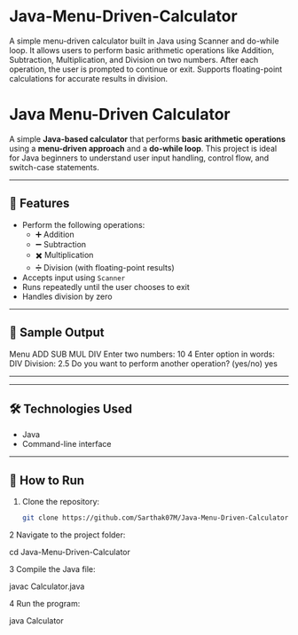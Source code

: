 # Java-Menu-Driven-Calculator
A simple menu-driven calculator built in Java using Scanner and do-while loop. It allows users to perform basic arithmetic operations like Addition, Subtraction, Multiplication, and Division on two numbers. After each operation, the user is prompted to continue or exit. Supports floating-point calculations for accurate results in division.

# Java Menu-Driven Calculator

A simple **Java-based calculator** that performs **basic arithmetic operations** using a **menu-driven approach** and a **do-while loop**. This project is ideal for Java beginners to understand user input handling, control flow, and switch-case statements.

---

## 🔧 Features

- Perform the following operations:
  - ➕ Addition
  - ➖ Subtraction
  - ✖️ Multiplication
  - ➗ Division (with floating-point results)
- Accepts input using `Scanner`
- Runs repeatedly until the user chooses to exit
- Handles division by zero

---

## 📸 Sample Output

Menu
ADD
SUB
MUL
DIV
Enter two numbers:
10
4
Enter option in words:
DIV
Division: 2.5
Do you want to perform another operation? (yes/no)
yes


---


---

## 🛠 Technologies Used

- Java
- Command-line interface

---

## 🚀 How to Run

1. Clone the repository:
   ```bash
   git clone https://github.com/Sarthak07M/Java-Menu-Driven-Calculator.git

2  Navigate to the project folder:
   
cd Java-Menu-Driven-Calculator

3 Compile the Java file:

javac Calculator.java

4 Run the program:

java Calculator
